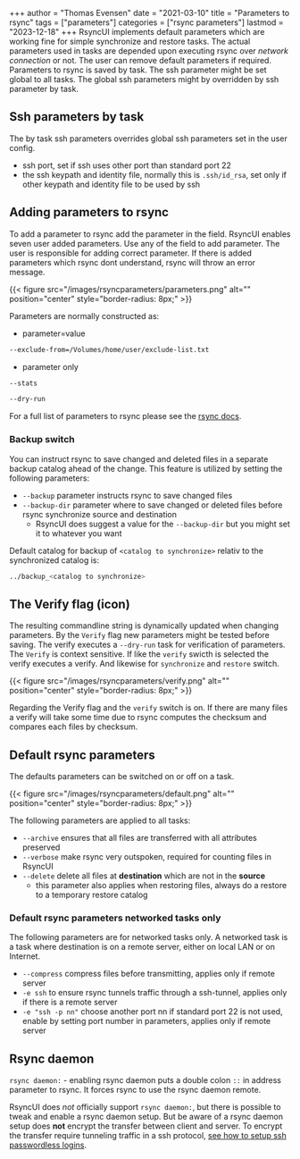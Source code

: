 +++
author = "Thomas Evensen"
date = "2021-03-10"
title =  "Parameters to rsync"
tags = ["parameters"]
categories = ["rsync parameters"]
lastmod = "2023-12-18"
+++
RsyncUI implements default parameters which are working fine for simple synchronize and restore tasks. The actual parameters used in tasks are depended upon executing rsync over *network connection* or not. The user can remove default parameters if required. Parameters to rsync is saved by task.  The ssh parameter might be set global to all tasks. The global ssh parameters might by overridden by ssh parameter by task.

## Ssh parameters by task

The by task ssh parameters overrides global ssh parameters set in the user config.

- ssh port, set if ssh uses other port than standard port 22
- the ssh keypath and identity file, normally this is `.ssh/id_rsa`, set  only if other keypath and identity file to be used by ssh

## Adding parameters to rsync

To add a parameter to rsync add the parameter in the field. RsyncUI enables seven user added parameters. Use any of the field to add parameter.  The user is responsible for adding correct parameter. If there is added parameters which rsync dont understand, rsync will throw an error message.

{{< figure src="/images/rsyncparameters/parameters.png" alt="" position="center" style="border-radius: 8px;" >}}

Parameters are normally constructed as:

- parameter=value
```bash
--exclude-from=/Volumes/home/user/exclude-list.txt
```
- parameter only
```bash
--stats
```
```bash
--dry-run
```
For a full list of parameters to rsync please see the [rsync docs](https://download.samba.org/pub/rsync/rsync.html).

### Backup switch

You can instruct rsync to save changed and deleted files in a separate backup catalog ahead of the change. This feature is utilized by setting the following parameters:

- `--backup` parameter instructs rsync to save changed files
- `--backup-dir` parameter where to save changed or deleted files before rsync synchronize source and destination
	- RsyncUI does suggest a value for the `--backup-dir` but you might set it to whatever you want

Default catalog for backup of `<catalog to synchronize>` relativ to the synchronized catalog is:
```bash
../backup_<catalog to synchronize>
```
## The Verify flag (icon)

The resulting commandline string is dynamically updated when changing parameters. By the `Verify` flag new parameters might be tested before saving. The verify executes a `--dry-run` task for verification of parameters. The `Verify` is context sensitive. If like the `verify` swicth is selected the verify executes a verify. And likewise for `synchronize` and `restore` switch.

{{< figure src="/images/rsyncparameters/verify.png" alt="" position="center" style="border-radius: 8px;" >}}

Regarding the Verify flag and the `verify` switch is on. If there are many files a verify will take some time due to rsync computes the checksum and compares each files by checksum.

## Default rsync parameters

The defaults parameters can be switched on or off on a task.

{{< figure src="/images/rsyncparameters/default.png" alt="" position="center" style="border-radius: 8px;" >}}

The following parameters are applied to all tasks:

- `--archive` ensures that all files are transferred with all attributes preserved
- `--verbose` make rsync very outspoken, required for counting files in RsyncUI
- `--delete` delete all files at **destination** which are not in the **source**
	- this parameter also applies when restoring files, always do a restore to a temporary restore catalog

### Default rsync parameters networked tasks only

The following parameters are for networked tasks only. A networked task is a task where destination is on a remote server, either on local LAN or on Internet.

- `--compress` compress files before transmitting, applies only if remote server
- `-e ssh` to ensure rsync tunnels traffic through a ssh-tunnel, applies only if there is a remote server
- `-e "ssh -p nn"` choose another port nn if standard port 22 is not used, enable by setting port number in parameters, applies only if remote server

## Rsync daemon

`rsync daemon:` - enabling rsync daemon puts a double colon `::` in address parameter to rsync. It forces rsync to use the rsync daemon remote. 

RsyncUI does *not* officially support `rsync daemon:`, but there is possible to tweak and enable a rsync daemon setup. But be aware of a rsync daemon setup does **not** encrypt the transfer between client and server. To encrypt the transfer require tunneling traffic in a ssh protocol, [see how to setup ssh passwordless logins](/post/ssh/).

